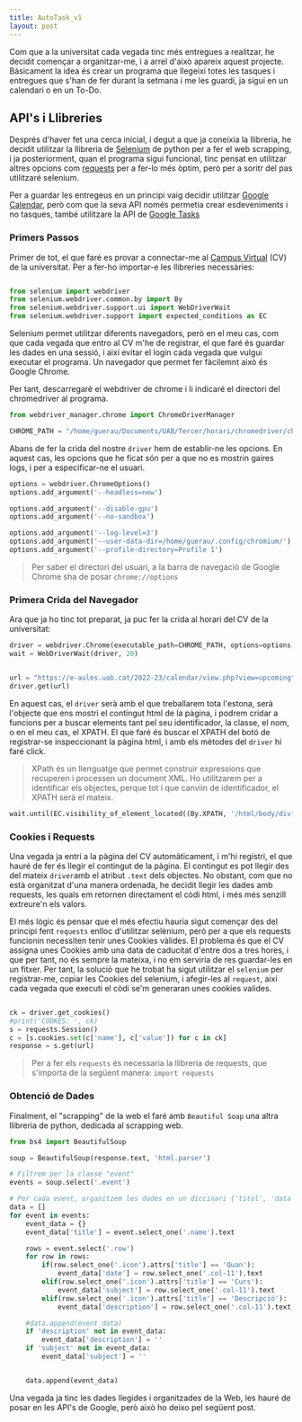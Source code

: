 ```yaml
---
title: AutoTask_v1
layout: post
---
```


Com que a la universitat cada vegada tinc més entregues a realitzar, he decidit començar a organitzar-me, i a arrel d'això apareix aquest projecte. Bàsicament la idea és crear un programa que llegeixi totes les tasques i entregues que s'han de fer durant la setmana i me les guardi, ja sigui en un calendari o en un To-Do.


## API's i Llibreries

Després d'haver fet una cerca inicial, i degut a que ja coneixia la llibreria, he decidit utilitzar la llibreria de [Selenium] de python per a fer el web scrapping, i ja posteriorment, quan el programa sigui funcional, tinc pensat en utilitzar altres opcions com [requests] per a fer-lo més òptim, però per a soritr del pas utilitzaré selenium.

Per a guardar les entregeus en un principi vaig decidir utilitzar [Google Calendar], però com que la seva API només permetia crear esdeveniments i no tasques, també utilitzare la API de [Google Tasks]

[Selenium]: https://www.selenium.dev/
[requests]:   https://pypi.org/project/requests/
[Google Calendar]: https://developers.google.com/calendar/api/guides/overview
[Google Tasks]: https://developers.google.com/tasks



### Primers Passos

Primer de tot, el que faré es provar a connectar-me al [Campus Virtual] (CV) de la universitat. Per a fer-ho importar-e les llibreries necessàries:

[Campus Virtual]: https://cv.uab.cat/

```python

from selenium import webdriver
from selenium.webdriver.common.by import By
from selenium.webdriver.support.ui import WebDriverWait
from selenium.webdriver.support import expected_conditions as EC

```
Selenium permet utilitzar diferents navegadors, però en el meu cas, com que cada vegada que entro al CV m'he de registrar, el que faré és guardar les dades en una sessió, i així evitar el login cada vegada que vulgui executar el programa. Un navegador que permet fer fàcilemnt això és Google Chrome. 

Per tant, descarregaré el webdriver de chrome i li indicaré el directori del chromedriver al programa.

```python
from webdriver_manager.chrome import ChromeDriverManager

CHROME_PATH = "/home/guerau/Documents/UAB/Tercer/horari/chromedriver/chromedriver"

```
Abans de fer la crida del nostre `driver` hem de establir-ne les opcions. En aquest cas, les opcions que he ficat són per a que no es mostrin gaires logs, i per a especificar-ne el usuari.

```python
options = webdriver.ChromeOptions()
options.add_argument('--headless=new')

options.add_argument('--disable-gpu')
options.add_argument('--no-sandbox')

options.add_argument('--log-level=3')
options.add_argument('--user-data-dir=/home/guerau/.config/chromium/')
options.add_argument('--profile-directory=Profile 1')

```

> Per saber el directori del usuari, a la barra de navegació de Google Chrome sha de posar `chrome://options`


### Primera Crida del Navegador

Ara que ja ho tinc tot preparat, ja puc fer la crida al horari del CV de la universitat:


```python
driver = webdriver.Chrome(executable_path=CHROME_PATH, options=options)
wait = WebDriverWait(driver, 20)


url = "https://e-aules.uab.cat/2022-23/calendar/view.php?view=upcoming"
driver.get(url)

```

En aquest cas, el `driver` serà amb el que treballarem tota l'estona, serà l'objecte que ens mostri el contingut html de la pàgina, i podrem cridar a funcions per a buscar elements tant pel seu identificador, la classe, el nom, o en el meu cas, el XPATH. El que faré és buscar el XPATH del botó de registrar-se inspeccionant la pàgina html, i amb els mètodes del `driver` hi faré click. 

> XPath és un llenguatge que permet construir expressions que recuperen i processen un document XML. Ho utilitzarem per a identificar els objectes, perque tot i que canviin de identificador, el XPATH serà el mateix.


```python
wait.until(EC.visibility_of_element_located((By.XPATH, '/html/body/div[2]/main/div/div/div[2]/div/a'))).click()
```


### Cookies i Requests 

Una vegada ja entri a la pàgina del CV automàticament, i m'hi registri, el que hauré de fer és llegir el contingut de la pàgina. El contingut es pot llegir des del mateix `driver`amb el atribut `.text` dels objectes. No obstant, com que no està organitzat d'una manera ordenada, he decidit llegir les dades amb requests, les quals em retornen directament el còdi html, i més més senzill extreure'n els valors.

El més lògic és pensar que el més efectiu hauria sigut començar des del principi fent `requests` enlloc d'utilitzar selènium, però per a que els requests funcionin necessiten tenir unes Cookies vàlides. El problema és que el CV assigna unes Cookies amb una data de caducitat d'entre dos a tres hores, i que per tant, no és sempre la mateixa, i no em serviria de res guardar-les en un fitxer. Per tant, la solució que he trobat ha sigut utilitzar el `selenium` per registrar-me, copiar les Cookies del selenium, i afegir-les al `request`, així cada vegada que executi el còdi se'm generaran unes cookies valides.


```python

ck = driver.get_cookies()
#print('COOKES: ', ck)
s = requests.Session()
c = [s.cookies.set(c['name'], c['value']) for c in ck]
response = s.get(url)
```
> Per a fer els `requests` és necessaria la llibreria de requests, que s'importa de la següent manera: `import requests` 

### Obtenció de Dades

Finalment, el "scrapping" de la web el faré amb `Beautiful Soap` una altra llibreria de python, dedicada al scrapping web.


```python
from bs4 import BeautifulSoup

soup = BeautifulSoup(response.text, 'html.parser')

# Filtrem per la classe "event"
events = soup.select('.event')

# Per cada event, organitzem les dades en un diccinari {'titol', 'data', 'assignatura', 'descripcció'}
data = []
for event in events:
    event_data = {}
    event_data['title'] = event.select_one('.name').text

    rows = event.select('.row')
    for row in rows:
        if(row.select_one('.icon').attrs['title'] == 'Quan'):
            event_data['date'] = row.select_one('.col-11').text
        elif(row.select_one('.icon').attrs['title'] == 'Curs'):
            event_data['subject'] = row.select_one('.col-11').text
        elif(row.select_one('.icon').attrs['title'] == 'Descripció'):
            event_data['description'] = row.select_one('.col-11').text

    #data.append(event_data)
    if 'description' not in event_data:
        event_data['description'] = ''
    if 'subject' not in event_data:
        event_data['subject'] = ''


    data.append(event_data)
```

Una vegada ja tinc les dades llegides i organitzades de la Web, les hauré de posar en les API's de Google, però això ho deixo pel següent post.
